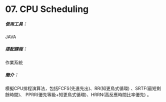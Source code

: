 # 07. CPU Scheduling
##### 使用工具：
JAVA
##### 搭配課程：
作業系統
##### 簡介：
模擬CPU排程演算法，包括FCFS(先進先出)、RR(知更鳥式循環) 、SRTF(最短剩餘時間)、
PPRR(優先等級+知更鳥式循環)、HRRN(高反應時間比率優先) 。
